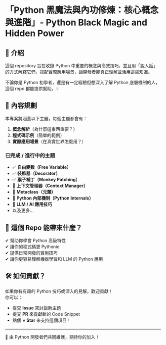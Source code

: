 # 「Python 黑魔法與內功修煉：核心概念與進階」- Python Black Magic and Hidden Power

## 🚀 介紹
這個 repository 旨在收錄 Python 中重要的概念與高效技巧，並且用「說人話」的方式解釋它們，搭配實際應用場景，讓開發者能真正理解並活用這些知識。

不論你是 Python 初學者，還是有一定經驗但想深入了解 Python 底層機制的人，這個 repo 都能提供幫助。💡

## 📂 內容規劃
本專案將涵蓋以下主題，每個主題都會有：
1. **概念解析**（為什麼這東西重要？）
2. **程式碼示例**（簡單的範例）
3. **實際應用場景**（在真實世界怎麼用？）

### **已完成 / 進行中的主題**
- ✅ **自由變數（Free Variable）**
- ✅ **裝飾器（Decorator）**
- ✅ **猴子補丁（Monkey Patching）**
- 🚧 **上下文管理器（Context Manager）**
- 🚧 **Metaclass（元類）**
- 🚧 **Python 內部機制（Python Internals）**
- 🚧 **LLM / AI 應用技巧**
- 以及更多...

## 🎯 這個 Repo 能帶來什麼？
✔ 幫助你學會 Python 高級特性  
✔ 讓你的程式碼更 Pythonic  
✔ 提供日常開發的實用技巧  
✔ 讓你更容易理解機器學習和 LLM 的 Python 應用  

## 🛠 如何貢獻？
如果你有有趣的 Python 技巧或深入的見解，歡迎貢獻！  
你可以：
- 提交 **Issue** 來討論新主題
- 提交 **PR** 來貢獻新的 Code Snippet
- 點個 **⭐ Star** 來支持這個項目！

---
📝 由 Python 開發者們共同維護，期待你的加入！
```